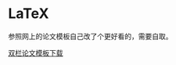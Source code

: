 # LaTeX
参照网上的论文模板自己改了个更好看的，需要自取。

[双栏论文模板下载](blob:https://github.com/9fc9596a-5b7f-48af-99c6-a0f2a73f3ddb)
